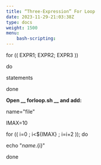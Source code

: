 ```yaml
---
title: “Three-Expression” For Loop
date: 2023-11-29-21:03:38Z
type: docs 
weight: 1500
menu: 
    bash-scripting:
---
```



for (( EXPR1; EXPR2; EXPR3 ))

do

statements

done

__Open __  __forloop.sh__  __ and add:__

name="file"

IMAX=10

for (( i=0 ; i<${IMAX} ; i=i+2 )); do

echo "${name}.${i}"

done

